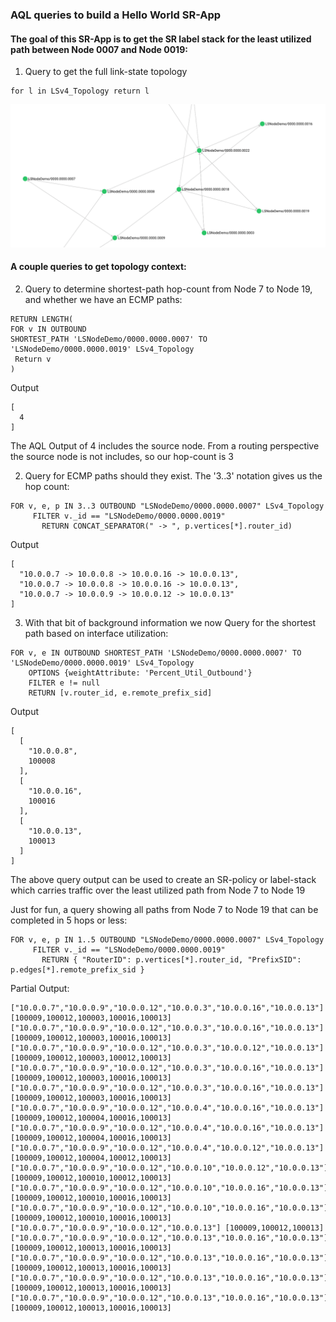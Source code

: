###  AQL queries to build a Hello World SR-App

#### The goal of this SR-App is to get the SR label stack for the least utilized path between Node 0007 and Node 0019:

1. Query to get the full link-state topology
```
for l in LSv4_Topology return l
```
![example topology](diagrams/example-topology.png)

#### A couple queries to get topology context:

2. Query to determine shortest-path hop-count from Node 7 to Node 19, and whether we have an ECMP paths:
```
RETURN LENGTH(
FOR v IN OUTBOUND 
SHORTEST_PATH 'LSNodeDemo/0000.0000.0007' TO 'LSNodeDemo/0000.0000.0019' LSv4_Topology
 Return v
)
```
Output
```
[
  4
]
```
The AQL Output of 4 includes the source node.  From a routing perspective the source node is not includes, so our hop-count is 3

2. Query for ECMP paths should they exist.  The '3..3' notation gives us the hop count:
```
FOR v, e, p IN 3..3 OUTBOUND "LSNodeDemo/0000.0000.0007" LSv4_Topology
     FILTER v._id == "LSNodeDemo/0000.0000.0019"
       RETURN CONCAT_SEPARATOR(" -> ", p.vertices[*].router_id)
```
Output
```
[
  "10.0.0.7 -> 10.0.0.8 -> 10.0.0.16 -> 10.0.0.13",
  "10.0.0.7 -> 10.0.0.8 -> 10.0.0.16 -> 10.0.0.13",
  "10.0.0.7 -> 10.0.0.9 -> 10.0.0.12 -> 10.0.0.13"
]
```

3. With that bit of background information we now Query for the shortest path based on interface utilization:
```
FOR v, e IN OUTBOUND SHORTEST_PATH 'LSNodeDemo/0000.0000.0007' TO 'LSNodeDemo/0000.0000.0019' LSv4_Topology
    OPTIONS {weightAttribute: 'Percent_Util_Outbound'}
    FILTER e != null
    RETURN [v.router_id, e.remote_prefix_sid]
```
Output
```
[
  [
    "10.0.0.8",
    100008
  ],
  [
    "10.0.0.16",
    100016
  ],
  [
    "10.0.0.13",
    100013
  ]
]
```
The above query output can be used to create an SR-policy or label-stack which carries traffic over the least utilized path from Node 7 to Node 19

Just for fun, a query showing all paths from Node 7 to Node 19 that can be completed in 5 hops or less:
```
FOR v, e, p IN 1..5 OUTBOUND "LSNodeDemo/0000.0000.0007" LSv4_Topology
     FILTER v._id == "LSNodeDemo/0000.0000.0019"
       RETURN { "RouterID": p.vertices[*].router_id, "PrefixSID": p.edges[*].remote_prefix_sid }
```
Partial Output:
```
["10.0.0.7","10.0.0.9","10.0.0.12","10.0.0.3","10.0.0.16","10.0.0.13"]	[100009,100012,100003,100016,100013]
["10.0.0.7","10.0.0.9","10.0.0.12","10.0.0.3","10.0.0.16","10.0.0.13"]	[100009,100012,100003,100016,100013]
["10.0.0.7","10.0.0.9","10.0.0.12","10.0.0.3","10.0.0.12","10.0.0.13"]	[100009,100012,100003,100012,100013]
["10.0.0.7","10.0.0.9","10.0.0.12","10.0.0.3","10.0.0.16","10.0.0.13"]	[100009,100012,100003,100016,100013]
["10.0.0.7","10.0.0.9","10.0.0.12","10.0.0.3","10.0.0.16","10.0.0.13"]	[100009,100012,100003,100016,100013]
["10.0.0.7","10.0.0.9","10.0.0.12","10.0.0.4","10.0.0.16","10.0.0.13"]	[100009,100012,100004,100016,100013]
["10.0.0.7","10.0.0.9","10.0.0.12","10.0.0.4","10.0.0.16","10.0.0.13"]	[100009,100012,100004,100016,100013]
["10.0.0.7","10.0.0.9","10.0.0.12","10.0.0.4","10.0.0.12","10.0.0.13"]	[100009,100012,100004,100012,100013]
["10.0.0.7","10.0.0.9","10.0.0.12","10.0.0.10","10.0.0.12","10.0.0.13"]	[100009,100012,100010,100012,100013]
["10.0.0.7","10.0.0.9","10.0.0.12","10.0.0.10","10.0.0.16","10.0.0.13"]	[100009,100012,100010,100016,100013]
["10.0.0.7","10.0.0.9","10.0.0.12","10.0.0.10","10.0.0.16","10.0.0.13"]	[100009,100012,100010,100016,100013]
["10.0.0.7","10.0.0.9","10.0.0.12","10.0.0.13"]	[100009,100012,100013]
["10.0.0.7","10.0.0.9","10.0.0.12","10.0.0.13","10.0.0.16","10.0.0.13"]	[100009,100012,100013,100016,100013]
["10.0.0.7","10.0.0.9","10.0.0.12","10.0.0.13","10.0.0.16","10.0.0.13"]	[100009,100012,100013,100016,100013]
["10.0.0.7","10.0.0.9","10.0.0.12","10.0.0.13","10.0.0.16","10.0.0.13"]	[100009,100012,100013,100016,100013]
["10.0.0.7","10.0.0.9","10.0.0.12","10.0.0.13","10.0.0.16","10.0.0.13"]	[100009,100012,100013,100016,100013]
```



